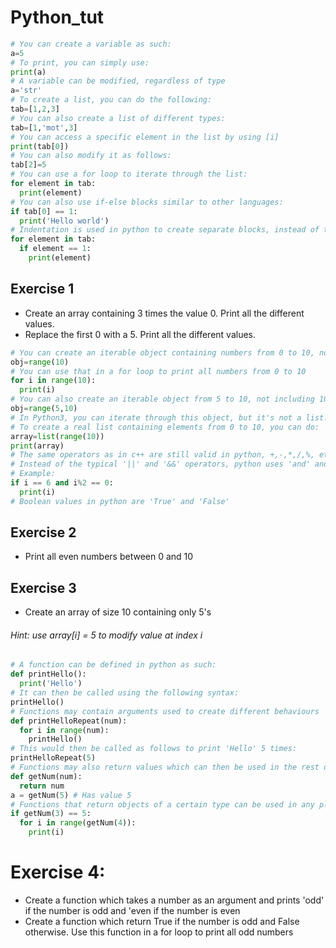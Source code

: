 # Python_tut
~~~~python
# You can create a variable as such:
a=5
# To print, you can simply use:
print(a)
# A variable can be modified, regardless of type
a='str'
# To create a list, you can do the following:
tab=[1,2,3]
# You can also create a list of different types:
tab=[1,'mot',3]
# You can access a specific element in the list by using [i]
print(tab[0])
# You can also modify it as follows:
tab[2]=5
# You can use a for loop to iterate through the list:
for element in tab:
  print(element)
# You can also use if-else blocks similar to other languages:
if tab[0] == 1:
  print('Hello world')
# Indentation is used in python to create separate blocks, instead of the typical {}
for element in tab:
  if element == 1:
    print(element)
~~~~

## Exercise 1
- Create an array containing 3 times the value 0. Print all the different values.
- Replace the first 0 with a 5. Print all the different values.


~~~~python
# You can create an iterable object containing numbers from 0 to 10, not including 10, as such:
obj=range(10)
# You can use that in a for loop to print all numbers from 0 to 10
for i in range(10):
  print(i)
# You can also create an iterable object from 5 to 10, not including 10, as such:
obj=range(5,10)
# In Python3, you can iterate through this object, but it's not a list. 
# To create a real list containing elements from 0 to 10, you can do:
array=list(range(10))
print(array)
# The same operators as in c++ are still valid in python, +,-,*,/,%, etc
# Instead of the typical '||' and '&&' operators, python uses 'and' and 'or'
# Example:
if i == 6 and i%2 == 0:
  print(i)
# Boolean values in python are 'True' and 'False'
~~~~

## Exercise 2
- Print all even numbers between 0 and 10

## Exercise 3
- Create an array of size 10 containing only 5's
###### Hint: use array[i] = 5 to modify value at index i


~~~~python
# A function can be defined in python as such:
def printHello():
  print('Hello')
# It can then be called using the following syntax:
printHello()
# Functions may contain arguments used to create different behaviours
def printHelloRepeat(num):
  for i in range(num):
    printHello()
# This would then be called as follows to print 'Hello' 5 times:
printHelloRepeat(5)
# Functions may also return values which can then be used in the rest of the program
def getNum(num):
  return num
a = getNum(5) # Has value 5
# Functions that return objects of a certain type can be used in any place where that type would make sense
if getNum(3) == 5:
  for i in range(getNum(4)):
    print(i)
~~~~

# Exercise 4:
- Create a function which takes a number as an argument and prints 'odd' if the number is odd and 'even if the number is even
- Create a function which return True if the number is odd and False otherwise. Use this function in a for loop to print all odd numbers
